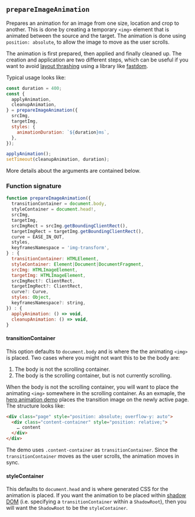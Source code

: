 ## `prepareImageAnimation`

Prepares an animation for an image from one size, location and crop to another. This is done by creating a temporary `<img>` element that is animated between the source and the target. The animation is done using `position: absolute`, to allow the image to move as the user scrolls.

The animation is first prepared, then applied and finally cleaned up. The creation and application are two different steps, which can be useful if you want to avoid [layout thrashing](https://developers.google.com/web/fundamentals/performance/rendering/avoid-large-complex-layouts-and-layout-thrashing#avoid_forced_synchronous_layouts) using a library like [fastdom](https://github.com/wilsonpage/fastdom).

Typical usage looks like:

```javascript
const duration = 400;
const {
  applyAnimation,
  cleanupAnimation,
} = prepareImageAnimation({
  srcImg,
  targetImg,
  styles: {
    animationDuration: `${duration}ms`,
  },
});

applyAnimation();
setTimeout(cleanupAnimation, duration);
```

More details about the arguments are contained below.

### Function signature

```javascript
function prepareImageAnimation({
  transitionContainer = document.body,
  styleContainer = document.head!,
  srcImg,
  targetImg,
  srcImgRect = srcImg.getBoundingClientRect(),
  targetImgRect = targetImg.getBoundingClientRect(),
  curve = EASE_IN_OUT,
  styles,
  keyframesNamespace = 'img-transform',
} : {
  transitionContainer: HTMLElement,
  styleContainer: Element|Document|DocumentFragment,
  srcImg: HTMLImageElement,
  targetImg: HTMLImageElement,
  srcImgRect?: ClientRect,
  targetImgRect?: ClientRect,
  curve?: Curve,
  styles: Object,
  keyframesNamespace?: string,
}) : {
  applyAnimation: () => void,
  cleanupAnimation: () => void,
}
```
#### transitionContainer

This option defaults to `document.body` and is where the the animating `<img>` is placed. Two cases where you might not want this to be the body are:

1. The body is not the scrolling container.
2. The body is the scrolling container, but is not currently scrolling.

When the body is not the scrolling container, you will want to place the animating `<img>` somewhere in the scrolling container. As an exmaple, the [hero animation demo](demo/hero) places the transition image on the newly active page. The structure looks like:

```html
<div class="page" style="position: absolute; overflow-y: auto">
  <div class="content-container" style="position: relative;">
    … content
  </div>
</div>
```
  
The demo uses `.content-container` as `transitionContainer`. Since the `transitionContainer` moves as the user scrolls, the animation moves in sync.

#### styleContainer

This defaults to `document.head` and is where generated CSS for the animation is placed. If you want the animation to be placed within [shadow DOM](https://developer.mozilla.org/en-US/docs/Web/Web_Components/Using_shadow_DOM) (i.e. specifying a `transitionContainer` within a `ShadowRoot`), then you will want the `ShadowRoot` to be the `styleContainer`. 
